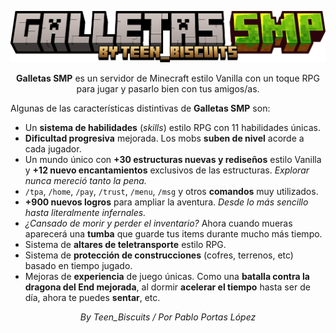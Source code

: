 <div align="center">

![Galletas SMP Logo](../images/title.png)

**Galletas SMP** es un servidor de Minecraft estilo Vanilla con un toque RPG para jugar y pasarlo bien con tus amigos/as.

</div>



Algunas de las características distintivas de **Galletas SMP** son:

- Un **sistema de habilidades** (_skills_) estilo RPG con 11 habilidades únicas.
- **Dificultad progresiva** mejorada. Los mobs **suben de nivel** acorde a cada jugador.
- Un mundo único con **+30 estructuras nuevas y rediseños** estilo Vanilla y **+12 nuevo encantamientos** exclusivos de las estructuras. _Explorar nunca mereció tanto la pena._
- `/tpa`, `/home`, `/pay`, `/trust`, `/menu`, `/msg` y otros **comandos** muy utilizados.
- **+900 nuevos logros** para ampliar la aventura. _Desde lo más sencillo hasta literalmente infernales._
- _¿Cansado de morir y perder el inventario?_ Ahora cuando mueras aparecerá una **tumba** que guarde tus items durante mucho más tiempo.
- Sistema de **altares de teletransporte** estilo RPG.
- Sistema de **protección de construcciones** (cofres, terrenos, etc) basado en tiempo jugado.
- Mejoras de **experiencia** de juego únicas. Como una **batalla contra la dragona del End mejorada**, al dormir **acelerar el tiempo** hasta ser de día, ahora te puedes **sentar**, etc.



<div align="center">

_By Teen_Biscuits / Por Pablo Portas López_

</div>